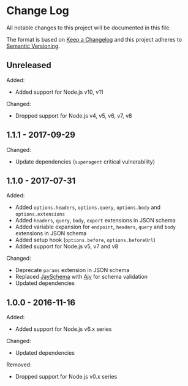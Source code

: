 # Change Log

All notable changes to this project will be documented in this file.

The format is based on [Keep a Changelog](http://keepachangelog.com/)
and this project adheres to [Semantic Versioning](http://semver.org/).


## Unreleased

Added:
* Added support for Node.js v10, v11

Changed:
* Dropped support for Node.js v4, v5, v6, v7, v8


## 1.1.1 - 2017-09-29

Changed:

* Update dependencies (`superagent` critical vulnerability)


## 1.1.0 - 2017-07-31

Added:

* Added `options.headers`, `options.query`, `options.body` and `options.extensions`
* Added `headers`, `query`, `body`, `export` extensions in JSON schema
* Added variable expansion for `endpoint`, `headers`, `query` and `body`
  extensions in JSON schema
* Added setup hook (`options.before`, `options.beforeUrl`)
* Added support for Node.js v5, v7 and v8

Changed:

* Deprecate `params` extension in JSON schema
* Replaced [JaySchema](https://github.com/natesilva/jayschema) with [Ajv](https://github.com/epoberezkin/ajv) for schema validation
* Updated dependencies


## 1.0.0 - 2016-11-16

Added:

* Added support for Node.js v6.x series

Changed:

* Updated dependencies

Removed:

* Dropped support for Node.js v0.x series
